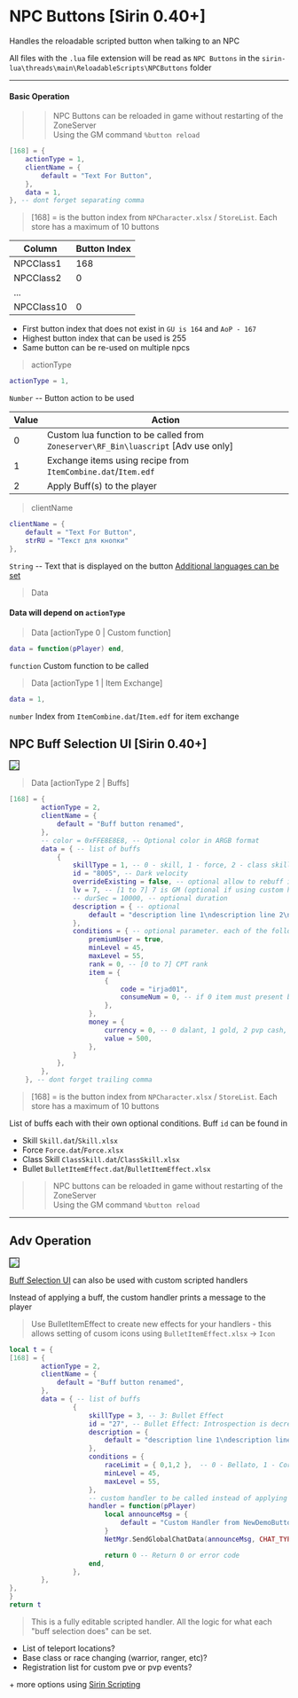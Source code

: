 # NPC Buttons [Sirin 0.40+]

Handles the reloadable scripted button when talking to an NPC

All files with the `.lua` file extension will be read as `NPC Buttons` in the `sirin-lua\threads\main\ReloadableScripts\NPCButtons` folder

***

#### Basic Operation

>> NPC Buttons can be reloaded in game without restarting of the ZoneServer \
>> Using the GM command `%button reload`

```lua
[168] = {
	actionType = 1,
	clientName = {
		default = "Text For Button",
	},
	data = 1,
}, -- dont forget separating comma
```

> [168] = is the button index from `NPCharacter.xlsx` / `StoreList`. Each store has a maximum of 10 buttons

| Column  | Button Index   |
|---|---|
| NPCClass1  | 168 |
| NPCClass2  | 0 |
| ...  |  |
| NPCClass10  | 0 |

- First button index that does not exist in `GU is 164` and `AoP - 167`
- Highest button index that can be used is 255  
- Same button can be re-used on multiple npcs

> actionType
```lua
actionType = 1,
```
`Number` -- Button action to be used

| Value  | Action   |
|---|---|
| 0  | Custom lua function to be called from `Zoneserver\RF_Bin\luascript` [Adv use only]  |
| 1   | Exchange items using recipe from `ItemCombine.dat`/`Item.edf`  |
| 2   | Apply Buff(s) to the player |


> clientName
```lua
clientName = {
    default = "Text For Button",
    strRU = "Текст для кнопки"
},
```
`String` -- Text that is displayed on the button  [Additional languages can be set](scriptlocal)



> Data

#### Data will depend on `actionType` ####

> Data [actionType 0 | Custom function]
```lua
data = function(pPlayer) end,

```
`function` Custom function to be called

> Data [actionType 1 | Item Exchange]
```lua
data = 1,
```
`number` Index from `ItemCombine.dat`/`Item.edf` for item exchange

## NPC Buff Selection UI [Sirin 0.40+]

<img style="border:1px solid black" src="img/sirin_buffui.jpg"/>


> Data [actionType 2 | Buffs]
```lua
[168] = {
		actionType = 2,
		clientName = {
			default = "Buff button renamed",
		},
		-- color = 0xFFE8E8E8, -- Optional color in ARGB format
		data = { -- list of buffs
			{
				skillType = 1, -- 0 - skill, 1 - force, 2 - class skill, 3 - bullet
				id = "8005", -- Dark velocity
				overrideExisting = false, -- optional allow to rebuff if already have same effect applied
				lv = 7, -- [1 to 7] 7 is GM (optional if using custom handler)
				-- durSec = 10000, -- optional duration
				description = { -- optional
					default = "description line 1\ndescription line 2\ndescription line 3",
				},
				conditions = { -- optional parameter. each of the following parameters are optional
					premiumUser = true,
					minLevel = 45,
					maxLevel = 55,
					rank = 0, -- [0 to 7] CPT rank
					item = {
						{
							code = "irjad01",
							consumeNum = 0, -- if 0 item must present but not consumed
						},
					},
					money = {
						currency = 0, -- 0 dalant, 1 gold, 2 pvp cash, 3 cpt, 4 processing point, 5 huncting point, 6 golden point
						value = 500,
					},
				}
			},
		},
	}, -- dont forget trailing comma
```
> [168] = is the button index from `NPCharacter.xlsx` / `StoreList`. Each store has a maximum of 10 buttons

List of buffs each with their own optional conditions. Buff `id` can be found in

* Skill 		`Skill.dat`/`Skill.xlsx`
* Force 		`Force.dat`/`Force.xlsx`
* Class Skill 	`ClassSkill.dat`/`ClassSkill.xlsx`
* Bullet 		`BulletItemEffect.dat`/`BulletItemEffect.xlsx`

>> NPC buttons can be reloaded in game without restarting of the ZoneServer \
>> Using the GM command `%button reload`

*** 

## Adv Operation

<img style="border:1px solid black" src="img/sirin_buffui.jpg"/>

[Buff Selection UI](lua/features/npcbuttons.md#npc-buff-selection-ui-sirin-30) can also be used with custom scripted handlers

Instead of applying a buff, the custom handler prints a message to the player

> Use BulletItemEffect to create new effects for your handlers - this allows setting of cusom icons using `BulletItemEffect.xlsx` → `Icon`

```lua
local t = {
[168] = {
		actionType = 2,
		clientName = {
			default = "Buff button renamed",
		},
		data = { -- list of buffs
				{
					skillType = 3, -- 3: Bullet Effect
					id = "27", -- Bullet Effect: Introspection is decreased (used for name + icon)
					description = {
						default = "description line 1\ndescription line 2\ndescription line 3",
					},
					conditions = {
						raceLimit = { 0,1,2 },	-- 0 - Bellato, 1 - Cora, 2 - Accretia. If not set - script parameter `usable race` used
						minLevel = 45,
						maxLevel = 55,
					},
					-- custom handler to be called instead of applying buff
					handler = function(pPlayer)
						local announceMsg = {
							default = "Custom Handler from NewDemoButtons.lua",
						}
						NetMgr.SendGlobalChatData(announceMsg, CHAT_TYPE.System, ANN_TYPE.mid3, nil, 0xFF00FF00)

						return 0 -- Return 0 or error code
					end, 
				},
		},
},
}
return t
```

> This is a fully editable scripted handler. All the logic for what each "buff selection does" can be set.

* List of teleport locations?
* Base class or race changing (warrior, ranger, etc)?
* Registration list for custom pve or pvp events?

\+ more options using [Sirin Scripting](lua/threads/MainThread) 